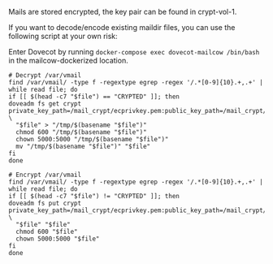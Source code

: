 Mails are stored encrypted, the key pair can be found in crypt-vol-1.

If you want to decode/encode existing maildir files, you can use the following script at your own risk:

Enter Dovecot by running `docker-compose exec dovecot-mailcow /bin/bash` in the mailcow-dockerized location.

```
# Decrypt /var/vmail
find /var/vmail/ -type f -regextype egrep -regex '/.*[0-9]{10}.+,.+' | while read file; do
if [[ $(head -c7 "$file") == "CRYPTED" ]]; then
doveadm fs get crypt private_key_path=/mail_crypt/ecprivkey.pem:public_key_path=/mail_crypt/ecpubkey.pem:posix:prefix=/ \
  "$file" > "/tmp/$(basename "$file")"
  chmod 600 "/tmp/$(basename "$file")"
  chown 5000:5000 "/tmp/$(basename "$file")"
  mv "/tmp/$(basename "$file")" "$file"
fi
done

# Encrypt /var/vmail
find /var/vmail/ -type f -regextype egrep -regex '/.*[0-9]{10}.+,.+' | while read file; do
if [[ $(head -c7 "$file") != "CRYPTED" ]]; then
doveadm fs put crypt private_key_path=/mail_crypt/ecprivkey.pem:public_key_path=/mail_crypt/ecpubkey.pem:posix:prefix=/ \
  "$file" "$file"
  chmod 600 "$file"
  chown 5000:5000 "$file"
fi
done
```

